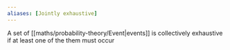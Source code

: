 ```yaml
---
aliases: [Jointly exhaustive]
---
```


A set of [[maths/probability-theory/Event|events]] is collectively exhaustive if at least one of the them must occur